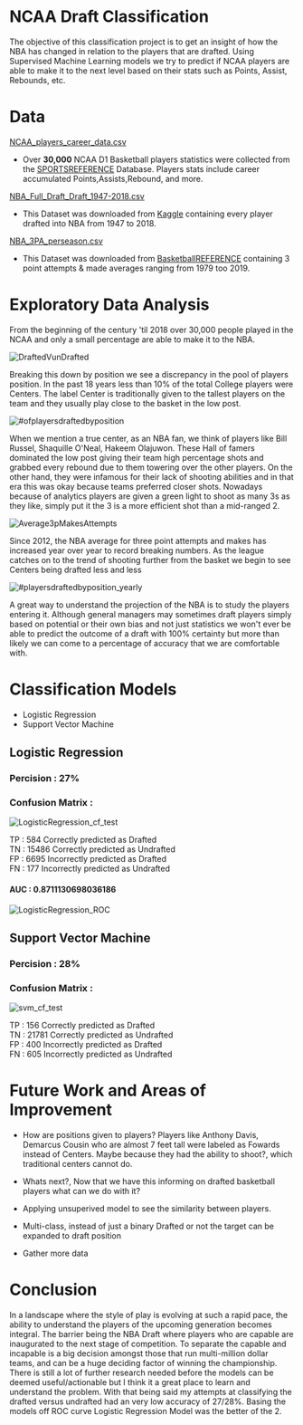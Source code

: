 # NCAA Draft Classification

The objective of this classification project is to get an insight of how the NBA has changed in relation to the players that are drafted. Using Supervised Machine Learning models we try to predict if NCAA players are able to make it to the next level based on their stats such as Points, Assist, Rebounds, etc. 


# Data

[NCAA_players_career_data.csv](Data/NCAA_players_career_data.csv)

- Over **30,000** NCAA D1 Basketball players statistics were collected from the [SPORTSREFERENCE](https://www.sports-reference.com/cbb/) Database. Players stats include career accumulated Points,Assists,Rebound, and more.

[NBA_Full_Draft_Draft_1947-2018.csv](Data/NBA_Full_Draft_Draft_1947-2018.csv)

- This Dataset was downloaded from [Kaggle](https://www.kaggle.com/hrfang1995/nba-drafts-of-19472018) containing every player drafted into NBA from 1947 to 2018.

[NBA_3PA_perseason.csv](Data/NBA_3PA_perseason.csv)

- This Dataset was downloaded from [BasketballREFERENCE](https://www.basketball-reference.com/leagues/NBA_stats_per_game.html) containing 3 point attempts & made averages ranging from 1979 too 2019.


# Exploratory Data Analysis

From the beginning of the century 'til 2018 over 30,000 people played in the NCAA and only a small percentage are able to make it to the NBA.

![DraftedVunDrafted](https://i.imgur.com/XovJv9D.png)

Breaking this down by position we see a discrepancy in the pool of players position. In the past 18 years less than 10% of the total College players were Centers. The label Center is traditionally given to the tallest players on the team and they usually play close to the basket in the low post.

![#ofplayersdraftedbyposition](https://i.imgur.com/qCek5yN.png)

When we mention a true center, as an NBA fan, we think of players like Bill Russel, Shaquille O'Neal, Hakeem Olajuwon. These Hall of famers dominated the low post giving their team high percentage shots and grabbed every rebound due to them towering over the other players. On the other hand, they were infamous for their lack of shooting abilities and in that era this was okay because teams preferred closer shots. Nowadays because of analytics players are given a green light to shoot as many 3s as they like, simply put it the 3 is a more efficient shot than a mid-ranged 2.

![Average3pMakesAttempts](https://i.imgur.com/xUf1fC9.png)

Since 2012, the NBA average for three point attempts and makes has increased year over year to record breaking numbers. As the league catches on to the trend of shooting  further from the basket we begin to see Centers being drafted less and less

![#playersdraftedbyposition_yearly](https://i.imgur.com/20BCoG1.png)

A great way to understand the projection of the NBA is to study the players entering it. Although general managers may sometimes draft players simply based on potential or their own bias and not just statistics we won't ever be able to predict the outcome of a draft with 100% certainty but more than likely we can come to a percentage of accuracy that we are comfortable with.

# Classification Models

- Logistic Regression
- Support Vector Machine

## Logistic Regression

### Percision :  27%

### Confusion Matrix :

![LogisticRegression_cf_test](https://i.imgur.com/kHGP8Py.png)

TP : 584 Correctly predicted as Drafted\
TN : 15486 Correctly predicted as Undrafted\
FP : 6695 Incorrectly predicted as Drafted\
FN : 177 Incorrectly predicted as Undrafted

#### AUC : 0.8711130698036186

![LogisticRegression_ROC](https://i.imgur.com/CVHY3wp.png)



## Support Vector Machine

### Percision :  28%

### Confusion Matrix :

![svm_cf_test](https://i.imgur.com/aUx8i3e.png)

TP : 156 Correctly predicted as Drafted\
TN : 21781 Correctly predicted as Undrafted\
FP : 400 Incorrectly predicted as Drafted\
FN : 605 Incorrectly predicted as Undrafted


# Future Work and Areas of Improvement

- How are positions given to players? Players like Anthony Davis, Demarcus Cousin who are almost 7 feet tall were labeled as Fowards instead of Centers. Maybe because they had the ability to shoot?, which traditional centers cannot do. 

- Whats next?, Now that we have this informing on drafted basketball players what can we do with it?

- Applying unsuperived model to see the similarity between players.

- Multi-class, instead of just a binary Drafted or not the target can be expanded to draft position

- Gather more data


# Conclusion

In a landscape where the style of play is evolving at such a rapid pace, the ability to understand the players of the upcoming generation becomes integral. The barrier being the NBA Draft where players who are capable are inaugurated to the next stage of competition. To separate the capable and incapable is a big decision amongst those that run multi-million dollar teams, and can be a huge deciding factor of winning the championship. There is still a lot of further research needed before the models can be deemed useful/actionable but I think it a great place to learn and understand the problem. With that being said my attempts at classifying the drafted versus undrafted had an very low accuracy of 27/28%. Basing the models off ROC curve Logistic Regression Model was the better of the 2.

